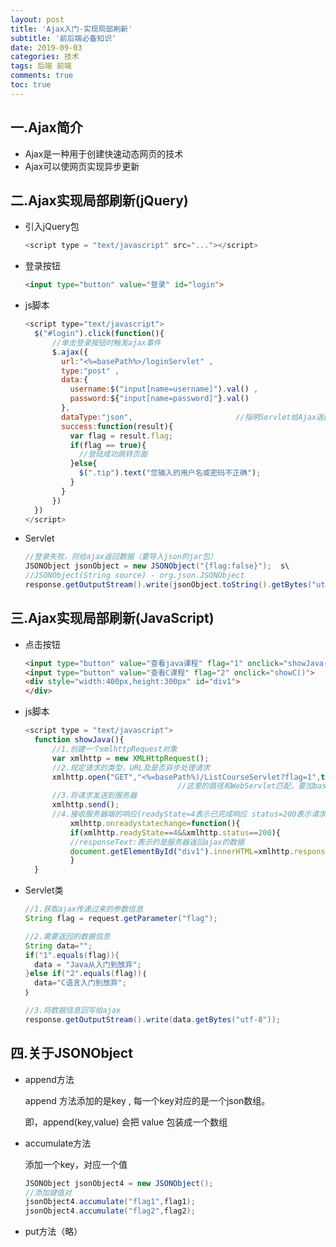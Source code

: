 ```yaml
---
layout: post
title: 'Ajax入门-实现局部刷新'
subtitle: '前后端必备知识'
date: 2019-09-03
categories: 技术
tags: 后端 前端
comments: true
toc: true
---
```


## 一.Ajax简介

* Ajax是一种用于创建快速动态网页的技术
* Ajax可以使网页实现异步更新



## 二.Ajax实现局部刷新(jQuery)

* 引入jQuery包

  ~~~ javascript
  <script type = "text/javascript" src="..."></script>
  ~~~

* 登录按钮

  ~~~ html
  <input type="button" value="登录" id="login">
  ~~~

* js脚本

  ~~~ javascript
  <script type="text/javascript">
  	$("#login").click(function(){
        //单击登录按钮时触发ajax事件
        $.ajax({
          url:"<%=basePath%>/loginServlet" ,
          type:"post" ,
          data:{
            username:$("input[name=username]").val() ,
            password:${"input[name=password]"}.val()
          },
          dataType:"json",                       //指明Servlet给Ajax返回数据的数据格式
          success:function(result){
            var flag = result.flag;
            if(flag == true){
              //登陆成功跳转页面
            }else{
              $(".tip").text("您输入的用户名或密码不正确");
            }
          }
        })
  	})
  </script>
  ~~~

* Servlet

  ~~~ java
  //登录失败，则给ajax返回数据（要导入json的jar包）
  JSONObject jsonObject = new JSONObject("{flag:false}");  s\
  //JSONObject(String source) - org.json.JSONObject
  response.getOutputStream().write(jsonObject.toString().getBytes("utf-8"));
  ~~~

  

## 三.Ajax实现局部刷新(JavaScript)

* 点击按钮

  ~~~ html
  <input type="button" value="查看java课程" flag="1" onclick="showJava()">
  <input type="button" value="查看C课程" flag="2" onclick="showC()">
  <div style="width:400px,height:300px" id="div1">
  </div>
  ~~~

* js脚本

  ~~~ javascript
  <script type = "text/javascript">
  	function showJava(){
        //1.创建一个xmlhttpRequest对象
        var xmlhttp = new XMLHttpRequest();
        //2.规定请求的类型，URL及是否异步处理请求
        xmlhttp.open("GET","<%=basePath%)/ListCourseServlet?flag=1",true);
        							//这里的路径和WebServlet匹配，要加basepath
        //3.将请求发送到服务器
        xmlhttp.send();
        //4.接收服务器端的响应(readyState=4表示已完成响应 status=200表示请求一切正常)
        	xmlhttp.onreadystatechange=function(){
        	if(xmlhttp.readyState==4&&xmlhttp.status==200){
            //responseText:表示的是服务器返回ajax的数据
            document.getElementById("div1").innerHTML=xmlhttp.responseText;
        	}
  	}
  ~~~

* Servlet类

  ~~~ java
  //1.获取ajax传递过来的参数信息
  String flag = request.getParameter("flag");

  //2.需要返回的数据信息
  String data="";
  if("1".equals(flag)){
    data = "Java从入门到放弃";
  }else if("2".equals(flag))｛
  	data="C语言入门到放弃";
  ｝

  //3.将数据信息回写给ajax
  response.getOutputStream().write(data.getBytes("utf-8"));

  ~~~

  


## 四.关于JSONObject

* append方法

  append 方法添加的是key , 每一个key对应的是一个json数组。

  即，append(key,value) 会把 value 包装成一个数组

* accumulate方法

  添加一个key，对应一个值

  ~~~ java
  JSONObject jsonObject4 = new JSONObject();
  //添加键值对
  jsonObject4.accumulate("flag1",flag1);
  jsonObject4.accumulate("flag2",flag2);
  ~~~

* put方法（略）

